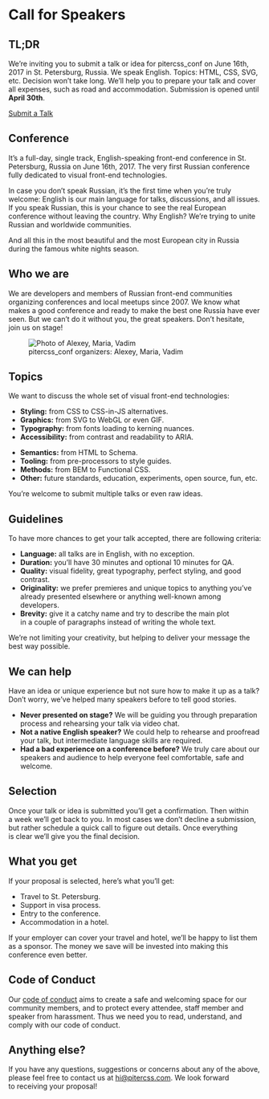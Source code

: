 # Call for Speakers

## TL;DR

We’re inviting you to submit a talk or idea for pitercss_conf on June 16th, 2017 in St. Petersburg, Russia. We speak English. Topics: HTML, CSS, SVG, etc. Decision won’t take long. We’ll help you to prepare your talk and cover all expenses, such as road and accommodation. Submission is opened until **April 30th**.

<a class="ui-Button ui-Button_Action" href="https://docs.google.com/a/pitercss.com/forms/d/e/1FAIpQLSfRjS2YFPuQimag7j6jJ4AXCuCXJ9f2d2zUoHE2xC4HkYioNg/viewform">Submit a Talk</a>

## Conference

It’s a full-day, single track, English-speaking front-end conference in St. Petersburg, Russia on June 16th, 2017. The very first Russian conference fully dedicated to visual front-end technologies.

In case you don’t speak Russian, it’s the first time when you’re truly welcome: English is our main language for talks, discussions, and all issues. If you speak Russian, this is your chance to see the real European conference without leaving the country. Why English? We’re trying to unite Russian and worldwide communities.

And all this in the most beautiful and the most European city in Russia during the famous white nights season.

## Who we are

We are developers and members of Russian front-end communities organizing conferences and local meetups since 2007. We know what makes a good conference and ready to make the best one Russia have ever seen. But we can’t do it without you, the great speakers. Don’t hesitate, join us on stage!

<figure class="is-wider">
    <img src="/images/team.jpg" srcset="/images/team@2x.jpg 2x" alt="Photo of Alexey, Maria, Vadim">
    <figcaption>pitercss_conf organizers: Alexey, Maria, Vadim</figcaption>
</figure>

## Topics

We want to discuss the whole set of visual front-end technologies:

<div class="ui-Cols">
    <ul class="ui-Cols-Item">
        <li><strong>Styling:</strong> from CSS to CSS-in-JS alternatives.</li>
        <li><strong>Graphics:</strong> from SVG to WebGL or even GIF.</li>
        <li><strong>Typography:</strong> from fonts loading to kerning nuances.</li>
        <li><strong>Accessibility:</strong> from contrast and readability to ARIA.</li>
    </ul>
    <ul class="ui-Cols-Item">
        <li><strong>Semantics:</strong> from HTML to Schema.</li>
        <li><strong>Tooling:</strong> from pre-processors to style guides.</li>
        <li><strong>Methods:</strong> from BEM to Functional CSS.</li>
        <li><strong>Other:</strong> future standards, education, experiments, open source, fun, etc.</li>
    </ul>
</div>

You’re welcome to submit multiple talks or even raw ideas.

## Guidelines

To have more chances to get your talk accepted, there are following criteria:

- **Language:** all talks are in English, with no exception.
- **Duration:** you’ll have 30 minutes and optional 10 minutes for QA.
- **Quality:** visual fidelity, great typography, perfect styling, and good contrast.
- **Originality:** we prefer premieres and unique topics to anything you’ve already presented elsewhere or anything well-known among developers.
- **Brevity:** give it a catchy name and try to describe the main plot in a couple of paragraphs instead of writing the whole text.

We’re not limiting your creativity, but helping to deliver your message the best way possible.

## We can help

Have an idea or unique experience but not sure how to make it up as a talk? Don’t worry, we’ve helped many speakers before to tell good stories.

- **Never presented on stage?** We will be guiding you through preparation process and rehearsing your talk via video chat.
- **Not a native English speaker?** We could help to rehearse and proofread your talk, but intermediate language skills are required.
- **Had a bad experience on a conference before?** We truly care about our speakers and audience to help everyone feel comfortable, safe and welcome.

## Selection

Once your talk or idea is submitted you’ll get a confirmation. Then within a week we’ll get back to you. In most cases we don’t decline a submission, but rather schedule a quick call to figure out details. Once everything is clear we’ll give you the final decision.

## What you get

If your proposal is selected, here’s what you’ll get:

- Travel to St. Petersburg.
- Support in visa process.
- Entry to the conference.
- Accommodation in a hotel.

If your employer can cover your travel and hotel, we’ll be happy to list them as a sponsor. The money we save will be invested into making this conference even better.

## Code of Conduct

Our [code of conduct](/code-of-conduct/) aims to create a safe and welcoming space for our community members, and to protect every attendee, staff member and speaker from harassment. Thus we need you to read, understand, and comply with our code of conduct.

## Anything else?

If you have any questions, suggestions or concerns about any of the above, please feel free to contact us at [hi@pitercss.com](mailto:hi@pitercss.com). We look forward to receiving your proposal!
